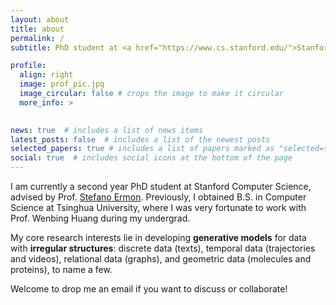 ```yaml
---
layout: about
title: about
permalink: /
subtitle: PhD student at <a href="https://www.cs.stanford.edu/">Stanford CS</a>.

profile:
  align: right
  image: prof_pic.jpg
  image_circular: false # crops the image to make it circular
  more_info: >
    

news: true  # includes a list of news items
latest_posts: false  # includes a list of the newest posts
selected_papers: true # includes a list of papers marked as "selected={true}"
social: true  # includes social icons at the bottom of the page
---
```


I am currently a second year PhD student at Stanford Computer Science, advised by Prof. [Stefano Ermon](https://cs.stanford.edu/~ermon/). Previously, I obtained B.S. in Computer Science at Tsinghua University, where I was very fortunate to work with Prof. Wenbing Huang during my undergrad.

My core research interests lie in developing **generative models** for data with **irregular structures**: discrete data (texts), temporal data (trajectories and videos), relational data (graphs), and geometric data (molecules and proteins), to name a few.

<!-- dynamics simulation, and graph neural networks. I am particularly interested in geometrically equivariant GNNs which are powerful tools for learning interactions in complicated physical systems in a highly data-efficient fashion. -->

Welcome to drop me an email if you want to discuss or collaborate!